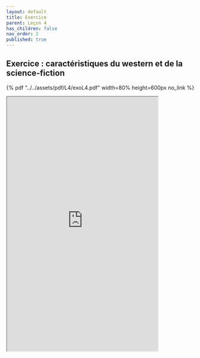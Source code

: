 ```yaml
---
layout: default
title: Exercice
parent: Leçon 4
has_children: false
nav_order: 2
published: true
---
```

## Exercice : caractéristiques du western et de la science-fiction

{% pdf "../../assets/pdf/L4/exoL4.pdf" width=80% height=600px no_link %}

<iframe src="https://drive.google.com/file/d/1zZ_QoY3pt2DA1AEW0RXIwWlUxzrAj1G5/preview" width=80% height="680" allow="autoplay"></iframe>



